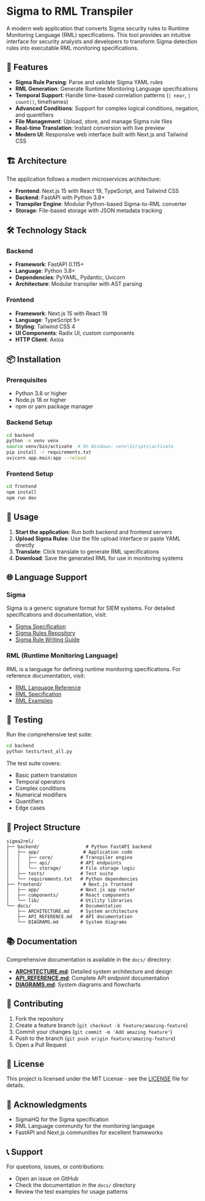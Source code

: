 # Sigma to RML Transpiler

A modern web application that converts Sigma security rules to Runtime Monitoring Language (RML) specifications. This tool provides an intuitive interface for security analysts and developers to transform Sigma detection rules into executable RML monitoring specifications.

## 🚀 Features

- **Sigma Rule Parsing**: Parse and validate Sigma YAML rules
- **RML Generation**: Generate Runtime Monitoring Language specifications
- **Temporal Support**: Handle time-based correlation patterns (`| near`, `| count()`, timeframes)
- **Advanced Conditions**: Support for complex logical conditions, negation, and quantifiers
- **File Management**: Upload, store, and manage Sigma rule files
- **Real-time Translation**: Instant conversion with live preview
- **Modern UI**: Responsive web interface built with Next.js and Tailwind CSS

## 🏗️ Architecture

The application follows a modern microservices architecture:

- **Frontend**: Next.js 15 with React 19, TypeScript, and Tailwind CSS
- **Backend**: FastAPI with Python 3.8+
- **Transpiler Engine**: Modular Python-based Sigma-to-RML converter
- **Storage**: File-based storage with JSON metadata tracking

## 🛠️ Technology Stack

### Backend
- **Framework**: FastAPI 0.115+
- **Language**: Python 3.8+
- **Dependencies**: PyYAML, Pydantic, Uvicorn
- **Architecture**: Modular transpiler with AST parsing

### Frontend
- **Framework**: Next.js 15 with React 19
- **Language**: TypeScript 5+
- **Styling**: Tailwind CSS 4
- **UI Components**: Radix UI, custom components
- **HTTP Client**: Axios

## 📦 Installation

### Prerequisites
- Python 3.8 or higher
- Node.js 18 or higher
- npm or yarn package manager

### Backend Setup
```bash
cd backend
python -m venv venv
source venv/bin/activate  # On Windows: venv\Scripts\activate
pip install -r requirements.txt
uvicorn app.main:app --reload
```

### Frontend Setup
```bash
cd frontend
npm install
npm run dev
```

## 🚀 Usage

1. **Start the application**: Run both backend and frontend servers
2. **Upload Sigma Rules**: Use the file upload interface or paste YAML directly
3. **Translate**: Click translate to generate RML specifications
4. **Download**: Save the generated RML for use in monitoring systems

## 🌐 Language Support

### Sigma
Sigma is a generic signature format for SIEM systems. For detailed specifications and documentation, visit:
- [Sigma Specification](https://github.com/SigmaHQ/sigma/wiki)
- [Sigma Rules Repository](https://github.com/SigmaHQ/sigma)
- [Sigma Rule Writing Guide](https://github.com/SigmaHQ/sigma/wiki/Rule-Creation-Guide)

### RML (Runtime Monitoring Language)
RML is a language for defining runtime monitoring specifications. For reference documentation, visit:
- [RML Language Reference](https://rml-lang.org/)
- [RML Specification](https://rml-lang.org/specification)
- [RML Examples](https://rml-lang.org/examples)

## 🧪 Testing

Run the comprehensive test suite:

```bash
cd backend
python tests/test_all.py
```

The test suite covers:
- Basic pattern translation
- Temporal operators
- Complex conditions
- Numerical modifiers
- Quantifiers
- Edge cases

## 📁 Project Structure

```
sigma2rml/
├── backend/                 # Python FastAPI backend
│   ├── app/                # Application code
│   │   ├── core/          # Transpiler engine
│   │   ├── api/           # API endpoints
│   │   └── storage/       # File storage logic
│   ├── tests/             # Test suite
│   └── requirements.txt   # Python dependencies
├── frontend/               # Next.js frontend
│   ├── app/               # Next.js app router
│   ├── components/        # React components
│   └── lib/               # Utility libraries
└── docs/                  # Documentation
    ├── ARCHITECTURE.md    # System architecture
    ├── API_REFERENCE.md   # API documentation
    └── DIAGRAMS.md        # System diagrams
```

## 📚 Documentation

Comprehensive documentation is available in the `docs/` directory:

- **[ARCHITECTURE.md](docs/ARCHITECTURE.md)**: Detailed system architecture and design
- **[API_REFERENCE.md](docs/API_REFERENCE.md)**: Complete API endpoint documentation
- **[DIAGRAMS.md](docs/DIAGRAMS.md)**: System diagrams and flowcharts

## 🤝 Contributing

1. Fork the repository
2. Create a feature branch (`git checkout -b feature/amazing-feature`)
3. Commit your changes (`git commit -m 'Add amazing feature'`)
4. Push to the branch (`git push origin feature/amazing-feature`)
5. Open a Pull Request

## 📄 License

This project is licensed under the MIT License - see the [LICENSE](LICENSE) file for details.

## 🙏 Acknowledgments

- SigmaHQ for the Sigma specification
- RML Language community for the monitoring language
- FastAPI and Next.js communities for excellent frameworks

## 📞 Support

For questions, issues, or contributions:
- Open an issue on GitHub
- Check the documentation in the `docs/` directory
- Review the test examples for usage patterns
